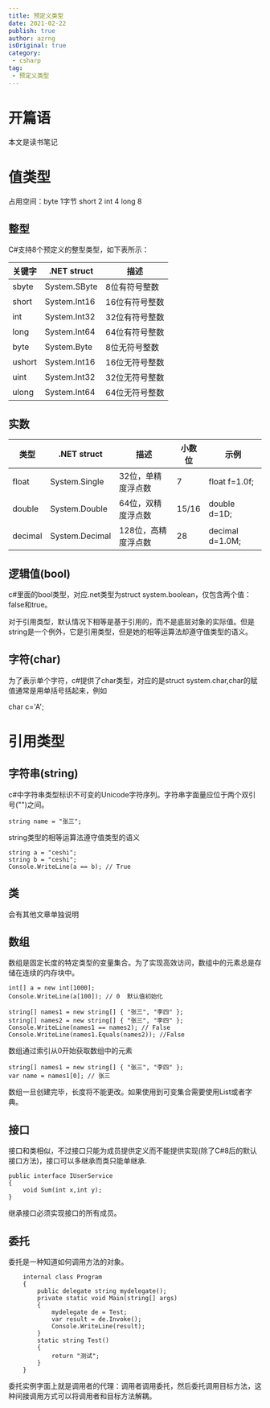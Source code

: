 ```yaml
---
title: 预定义类型
date: 2021-02-22
publish: true
author: azrng
isOriginal: true
category:
 - csharp
tag:
 - 预定义类型
---
```


# 开篇语

本文是读书笔记

# 值类型

占用空间：byte  1字节  short 2  int  4  long  8

## 整型

C#支持8个预定义的整型类型，如下表所示：

| **关键字** | **.NET struct** | **描述**       |
| ---------- | --------------- | -------------- |
| sbyte      | System.SByte    | 8位有符号整数  |
| short      | System.Int16    | 16位有符号整数 |
| int        | System.Int32    | 32位有符号整数 |
| long       | System.Int64    | 64位有符号整数 |
| byte       | System.Byte     | 8位无符号整数  |
| ushort     | System.Int16    | 16位无符号整数 |
| uint       | System.Int32    | 32位无符号整数 |
| ulong      | System.Int64    | 64位无符号整数 |

## 实数

| **类型** | **.NET struct** | **描述**            | **小数位** | 示例            |
| -------- | --------------- | ------------------- | ---------- | --------------- |
| float    | System.Single   | 32位，单精度浮点数  | 7          | float f=1.0f;   |
| double   | System.Double   | 64位，双精度浮点数  | 15/16      | double d=1D;    |
| decimal  | System.Decimal  | 128位，高精度浮点数 | 28         | decimal d=1.0M; |

## 逻辑值(bool)

c#里面的bool类型，对应.net类型为struct system.boolean，仅包含两个值：false和true。

对于引用类型，默认情况下相等是基于引用的，而不是底层对象的实际值。但是string是一个例外，它是引用类型，但是她的相等运算法却遵守值类型的语义。

## 字符(char)

为了表示单个字符，c#提供了char类型，对应的是struct system.char,char的赋值通常是用单括号括起来，例如

char c='A';

# 引用类型

## 字符串(string)

c#中字符串类型标识不可变的Unicode字符序列。字符串字面量应位于两个双引号("")之间。

```
string name = "张三";
```

string类型的相等运算法遵守值类型的语义

```
string a = "ceshi";
string b = "ceshi";
Console.WriteLine(a == b); // True
```

## 类

会有其他文章单独说明

## 数组

数组是固定长度的特定类型的变量集合。为了实现高效访问，数组中的元素总是存储在连续的内存块中。

```
int[] a = new int[1000];
Console.WriteLine(a[100]); // 0  默认值初始化  

string[] names1 = new string[] { "张三", "李四" };
string[] names2 = new string[] { "张三", "李四" };
Console.WriteLine(names1 == names2); // False
Console.WriteLine(names1.Equals(names2)); //False
```

数组通过索引从0开始获取数组中的元素

```
string[] names1 = new string[] { "张三", "李四" };
var name = names1[0]; // 张三
```

数组一旦创建完毕，长度将不能更改。如果使用到可变集合需要使用List或者字典。

## 接口

接口和类相似，不过接口只能为成员提供定义而不能提供实现(除了C#8后的默认接口方法)，接口可以多继承而类只能单继承.

```
public interface IUserService 
{
    void Sum(int x,int y);
}
```

继承接口必须实现接口的所有成员。

## 委托

委托是一种知道如何调用方法的对象。

```
    internal class Program
    {
        public delegate string mydelegate();
        private static void Main(string[] args)
        {
            mydelegate de = Test;
            var result = de.Invoke();
            Console.WriteLine(result);
        }
        static string Test()
        {
            return "测试";
        }
    }
```

委托实例字面上就是调用者的代理：调用者调用委托，然后委托调用目标方法，这种间接调用方式可以将调用者和目标方法解耦。